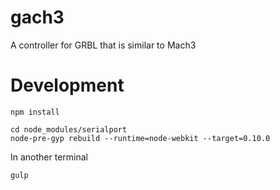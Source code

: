 # gach3

A controller for GRBL that is similar to Mach3

# Development

	npm install

	cd node_modules/serialport
	node-pre-gyp rebuild --runtime=node-webkit --target=0.10.0

In another terminal

	gulp


